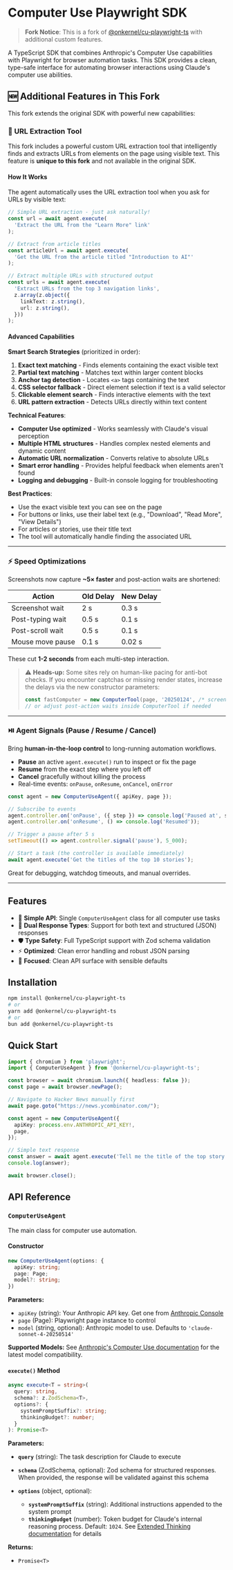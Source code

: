 # Computer Use Playwright SDK

> **Fork Notice**: This is a fork of [@onkernel/cu-playwright-ts](https://github.com/onkernel/cu-playwright-ts) with additional custom features.

A TypeScript SDK that combines Anthropic's Computer Use capabilities with Playwright for browser automation tasks. This SDK provides a clean, type-safe interface for automating browser interactions using Claude's computer use abilities.

## 🆕 Additional Features in This Fork

This fork extends the original SDK with powerful new capabilities:

### 🔗 URL Extraction Tool

This fork includes a powerful custom URL extraction tool that intelligently finds and extracts URLs from elements on the page using visible text. This feature is **unique to this fork** and not available in the original SDK.

#### How It Works

The agent automatically uses the URL extraction tool when you ask for URLs by visible text:

```typescript
// Simple URL extraction - just ask naturally!
const url = await agent.execute(
  'Extract the URL from the "Learn More" link'
);

// Extract from article titles
const articleUrl = await agent.execute(
  'Get the URL from the article titled "Introduction to AI"'
);

// Extract multiple URLs with structured output
const urls = await agent.execute(
  'Extract URLs from the top 3 navigation links',
  z.array(z.object({
    linkText: z.string(),
    url: z.string(),
  }))
);
```

#### Advanced Capabilities

**Smart Search Strategies** (prioritized in order):
1. **Exact text matching** - Finds elements containing the exact visible text
2. **Partial text matching** - Matches text within larger content blocks
3. **Anchor tag detection** - Locates `<a>` tags containing the text
4. **CSS selector fallback** - Direct element selection if text is a valid selector
5. **Clickable element search** - Finds interactive elements with the text
6. **URL pattern extraction** - Detects URLs directly within text content

**Technical Features**:
- **Computer Use optimized** - Works seamlessly with Claude's visual perception
- **Multiple HTML structures** - Handles complex nested elements and dynamic content
- **Automatic URL normalization** - Converts relative to absolute URLs
- **Smart error handling** - Provides helpful feedback when elements aren't found
- **Logging and debugging** - Built-in console logging for troubleshooting

**Best Practices**:
- Use the exact visible text you can see on the page
- For buttons or links, use their label text (e.g., "Download", "Read More", "View Details")
- For articles or stories, use their title text
- The tool will automatically handle finding the associated URL

---

### ⚡ Speed Optimizations

Screenshots now capture **~5× faster** and post-action waits are shortened:

| Action                | Old Delay | New Delay |
|-----------------------|-----------|-----------|
| Screenshot wait       | 2 s       | 0.3 s     |
| Post-typing wait      | 0.5 s     | 0.1 s     |
| Post-scroll wait      | 0.5 s     | 0.1 s     |
| Mouse move pause      | 0.1 s     | 0.02 s    |

These cut **1-2 seconds** from each multi-step interaction.

> ⚠️  **Heads-up:** Some sites rely on human-like pacing for anti-bot checks. If you encounter captchas or missing render states, increase the delays via the new constructor parameters:
>
> ```ts
> const fastComputer = new ComputerTool(page, '20250124', /* screenshotDelay */ 0.5);
> // or adjust post-action waits inside ComputerTool if needed
> ```

---

### ⏯️ Agent Signals (Pause / Resume / Cancel)

Bring **human-in-the-loop control** to long-running automation workflows.

* **Pause** an active `agent.execute()` run to inspect or fix the page
* **Resume** from the exact step where you left off
* **Cancel** gracefully without killing the process
* Real-time events: `onPause`, `onResume`, `onCancel`, `onError`

```typescript
const agent = new ComputerUseAgent({ apiKey, page });

// Subscribe to events
agent.controller.on('onPause', ({ step }) => console.log('Paused at', step));
agent.controller.on('onResume', () => console.log('Resumed'));

// Trigger a pause after 5 s
setTimeout(() => agent.controller.signal('pause'), 5_000);

// Start a task (the controller is available immediately)
await agent.execute('Get the titles of the top 10 stories');
```

Great for debugging, watchdog timeouts, and manual overrides.

---

## Features

- 🤖 **Simple API**: Single `ComputerUseAgent` class for all computer use tasks
- 🔄 **Dual Response Types**: Support for both text and structured (JSON) responses
- 🛡️ **Type Safety**: Full TypeScript support with Zod schema validation
- ⚡ **Optimized**: Clean error handling and robust JSON parsing
- 🎯 **Focused**: Clean API surface with sensible defaults

## Installation

```bash
npm install @onkernel/cu-playwright-ts
# or
yarn add @onkernel/cu-playwright-ts
# or
bun add @onkernel/cu-playwright-ts
```

## Quick Start

```typescript
import { chromium } from 'playwright';
import { ComputerUseAgent } from '@onkernel/cu-playwright-ts';

const browser = await chromium.launch({ headless: false });
const page = await browser.newPage();

// Navigate to Hacker News manually first
await page.goto("https://news.ycombinator.com/");

const agent = new ComputerUseAgent({
  apiKey: process.env.ANTHROPIC_API_KEY!,
  page,
});

// Simple text response
const answer = await agent.execute('Tell me the title of the top story');
console.log(answer);

await browser.close();
```

## API Reference

### `ComputerUseAgent`

The main class for computer use automation.

#### Constructor

```typescript
new ComputerUseAgent(options: {
  apiKey: string;
  page: Page;
  model?: string;
})
```

**Parameters:**
- `apiKey` (string): Your Anthropic API key. Get one from [Anthropic Console](https://console.anthropic.com/)
- `page` (Page): Playwright page instance to control
- `model` (string, optional): Anthropic model to use. Defaults to `'claude-sonnet-4-20250514'`

**Supported Models:**
See [Anthropic's Computer Use documentation](https://docs.anthropic.com/en/docs/agents-and-tools/tool-use/computer-use-tool#model-compatibility) for the latest model compatibility.

#### `execute()` Method

```typescript
async execute<T = string>(
  query: string,
  schema?: z.ZodSchema<T>,
  options?: {
    systemPromptSuffix?: string;
    thinkingBudget?: number;
  }
): Promise<T>
```

**Parameters:**

- **`query`** (string): The task description for Claude to execute
  
- **`schema`** (ZodSchema, optional): Zod schema for structured responses. When provided, the response will be validated against this schema
  
- **`options`** (object, optional):
  - **`systemPromptSuffix`** (string): Additional instructions appended to the system prompt
  - **`thinkingBudget`** (number): Token budget for Claude's internal reasoning process. Default: `1024`. See [Extended Thinking documentation](https://docs.anthropic.com/en/docs/build-with-claude/extended-thinking) for details

**Returns:** 
- `Promise<T>`